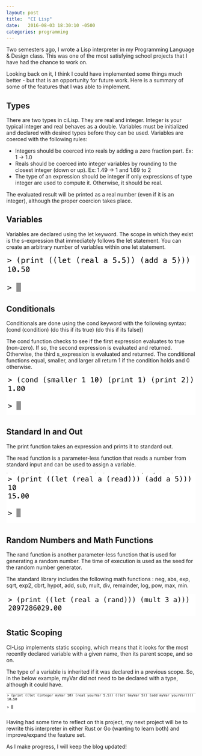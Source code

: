 ```yaml
---
layout: post
title:  "CI Lisp"
date:   2016-08-03 18:30:10 -0500
categories: programming
---
```


Two semesters ago, I wrote a Lisp interpreter in my Programming Language & Design class. This was one of the most satisfying school projects that I have had the chance to work on.

Looking back on it, I think I could have implemented some things much better - but that is an opportunity for future work. Here is a summary of some of the features that I was able to implement.

## Types

There are two types in ciLisp. They are real and integer. Integer is your typical integer and real behaves as a double. Variables must be initialized and declared with desired types before they can be used. Variables are coerced with the following rules:

- Integers should be coerced into reals by adding a zero fraction part. Ex: 1 -> 1.0
- Reals should be coerced into integer variables by rounding to the closest integer (down or up). Ex: 1.49 -> 1 and 1.69 to 2
- The type of an expression should be integer if only expressions of type integer are used to compute it. Otherwise, it should be real.

The evaluated result will be printed as a real number (even if it is an integer), although the proper coercion takes place.

## Variables

Variables are declared using the let keyword. The scope in which they exist is the s-expression that immediately follows the let statement. You can create an arbitrary number of variables within one let statement.

![](/assets/cilisp/cilisp1.png)

## Conditionals

Conditionals are done using the cond keyword with the following syntax: (cond (condition) (do this if its true) (do this if its false))

The cond function checks to see if the first expression evaluates to true (non-zero). If so, the second expression is evaluated and returned. Otherwise, the third s_expression is evaluated and returned. The conditional functions equal, smaller, and larger all return 1 if the condition holds and 0 otherwise.

![](/assets/cilisp/cilisp2.png)

## Standard In and Out

The print function takes an expression and prints it to standard out.

The read function is a parameter-less function that reads a number from standard input and can be used to assign a variable.

![](/assets/cilisp/cilisp3.png)

## Random Numbers and Math Functions

The rand function is another parameter-less function that is used for generating a random number. The time of execution is used as the seed for the random number generator.

The standard library includes the following math functions : neg, abs, exp, sqrt, exp2, cbrt, hypot, add, sub, mult, div, remainder, log, pow, max, min.

![](/assets/cilisp/cilisp4.png)

## Static Scoping

CI-Lisp implements static scoping, which means that it looks for the most recently declared variable with a given name, then its parent scope, and so on.

The type of a variable is inherited if it was declared in a previous scope. So, in the below example, myVar did not need to be declared with a type, although it could have.

![](/assets/cilisp/cilisp5.png)

Having had some time to reflect on this project, my next project will be to rewrite this interpreter in either Rust or Go (wanting to learn both) and improve/expand the feature set.

As I make progress, I will keep the blog updated!